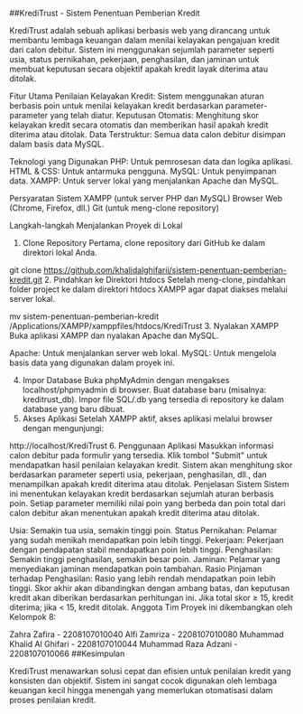 ##KrediTrust - Sistem Penentuan Pemberian Kredit

KrediTrust adalah sebuah aplikasi berbasis web yang dirancang untuk membantu lembaga keuangan dalam menilai kelayakan pengajuan kredit dari calon debitur. Sistem ini menggunakan sejumlah parameter seperti usia, status pernikahan, pekerjaan, penghasilan, dan jaminan untuk membuat keputusan secara objektif apakah kredit layak diterima atau ditolak.

Fitur Utama
Penilaian Kelayakan Kredit: Sistem menggunakan aturan berbasis poin untuk menilai kelayakan kredit berdasarkan parameter-parameter yang telah diatur.
Keputusan Otomatis: Menghitung skor kelayakan kredit secara otomatis dan memberikan hasil apakah kredit diterima atau ditolak.
Data Terstruktur: Semua data calon debitur disimpan dalam basis data MySQL.

Teknologi yang Digunakan
PHP: Untuk pemrosesan data dan logika aplikasi.
HTML & CSS: Untuk antarmuka pengguna.
MySQL: Untuk penyimpanan data.
XAMPP: Untuk server lokal yang menjalankan Apache dan MySQL.

Persyaratan Sistem
XAMPP (untuk server PHP dan MySQL)
Browser Web (Chrome, Firefox, dll.)
Git (untuk meng-clone repository)

Langkah-langkah Menjalankan Proyek di Lokal
1. Clone Repository
Pertama, clone repository dari GitHub ke dalam direktori lokal Anda.

git clone https://github.com/khalidalghifarii/sistem-penentuan-pemberian-kredit.git
2. Pindahkan ke Direktori htdocs
Setelah meng-clone, pindahkan folder project ke dalam direktori htdocs XAMPP agar dapat diakses melalui server lokal.

mv sistem-penentuan-pemberian-kredit /Applications/XAMPP/xamppfiles/htdocs/KrediTrust
3. Nyalakan XAMPP
Buka aplikasi XAMPP dan nyalakan Apache dan MySQL.

Apache: Untuk menjalankan server web lokal. MySQL: Untuk mengelola basis data yang digunakan dalam proyek ini.

4. Impor Database
Buka phpMyAdmin dengan mengakses localhost/phpmyadmin di browser.
Buat database baru (misalnya: kreditrust_db).
Impor file SQL/.db yang tersedia di repository ke dalam database yang baru dibuat.
5. Akses Aplikasi
Setelah XAMPP aktif, akses aplikasi melalui browser dengan mengunjungi:

http://localhost/KrediTrust
6. Penggunaan Aplikasi
Masukkan informasi calon debitur pada formulir yang tersedia.
Klik tombol "Submit" untuk mendapatkan hasil penilaian kelayakan kredit.
Sistem akan menghitung skor berdasarkan parameter seperti usia, pekerjaan, penghasilan, dll., dan menampilkan apakah kredit diterima atau ditolak.
Penjelasan Sistem
Sistem ini menentukan kelayakan kredit berdasarkan sejumlah aturan berbasis poin. Setiap parameter memiliki nilai poin yang berbeda dan poin total dari calon debitur akan menentukan apakah kredit diterima atau ditolak.

Usia: Semakin tua usia, semakin tinggi poin.
Status Pernikahan: Pelamar yang sudah menikah mendapatkan poin lebih tinggi.
Pekerjaan: Pekerjaan dengan pendapatan stabil mendapatkan poin lebih tinggi.
Penghasilan: Semakin tinggi penghasilan, semakin besar poin.
Jaminan: Pelamar yang menyediakan jaminan mendapatkan poin tambahan.
Rasio Pinjaman terhadap Penghasilan: Rasio yang lebih rendah mendapatkan poin lebih tinggi. Skor akhir akan dibandingkan dengan ambang batas, dan keputusan kredit akan diberikan berdasarkan perhitungan ini. Jika total skor ≥ 15, kredit diterima; jika < 15, kredit ditolak.
Anggota Tim
Proyek ini dikembangkan oleh Kelompok 8:

Zahra Zafira - 2208107010040
Alfi Zamriza - 2208107010080
Muhammad Khalid Al Ghifari - 2208107010044
Muhammad Raza Adzani - 2208107010066
##Kesimpulan

KrediTrust menawarkan solusi cepat dan efisien untuk penilaian kredit yang konsisten dan objektif. Sistem ini sangat cocok digunakan oleh lembaga keuangan kecil hingga menengah yang memerlukan otomatisasi dalam proses penilaian kredit.
